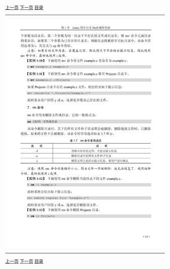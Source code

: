 [上一页](025.md) [下一页](027.md) [目录](../README.md)

***

![026](../images/026.png)

***

[上一页](025.md) [下一页](027.md) [目录](../README.md)
